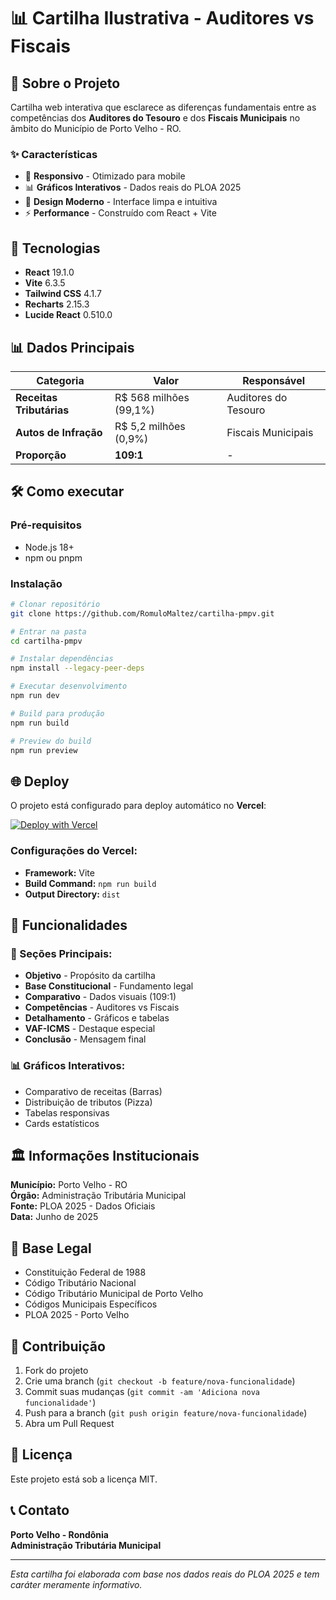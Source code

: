 # 📊 Cartilha Ilustrativa - Auditores vs Fiscais

## 🎯 Sobre o Projeto

Cartilha web interativa que esclarece as diferenças fundamentais entre as competências dos **Auditores do Tesouro** e dos **Fiscais Municipais** no âmbito do Município de Porto Velho - RO.

### ✨ Características

- 📱 **Responsivo** - Otimizado para mobile
- 📊 **Gráficos Interativos** - Dados reais do PLOA 2025
- 🎨 **Design Moderno** - Interface limpa e intuitiva
- ⚡ **Performance** - Construído com React + Vite

## 🚀 Tecnologias

- **React** 19.1.0
- **Vite** 6.3.5
- **Tailwind CSS** 4.1.7
- **Recharts** 2.15.3
- **Lucide React** 0.510.0

## 📊 Dados Principais

| Categoria | Valor | Responsável |
|-----------|-------|-------------|
| **Receitas Tributárias** | R$ 568 milhões (99,1%) | Auditores do Tesouro |
| **Autos de Infração** | R$ 5,2 milhões (0,9%) | Fiscais Municipais |
| **Proporção** | **109:1** | - |

## 🛠️ Como executar

### Pré-requisitos
- Node.js 18+
- npm ou pnpm

### Instalação
```bash
# Clonar repositório
git clone https://github.com/RomuloMaltez/cartilha-pmpv.git

# Entrar na pasta
cd cartilha-pmpv

# Instalar dependências
npm install --legacy-peer-deps

# Executar desenvolvimento
npm run dev

# Build para produção
npm run build

# Preview do build
npm run preview
```

## 🌐 Deploy

O projeto está configurado para deploy automático no **Vercel**:

[![Deploy with Vercel](https://vercel.com/button)](https://vercel.com/new/clone?repository-url=https://github.com/RomuloMaltez/cartilha-pmpv)

### Configurações do Vercel:
- **Framework:** Vite
- **Build Command:** `npm run build`
- **Output Directory:** `dist`

## 📱 Funcionalidades

### 🎯 Seções Principais:
- **Objetivo** - Propósito da cartilha
- **Base Constitucional** - Fundamento legal
- **Comparativo** - Dados visuais (109:1)
- **Competências** - Auditores vs Fiscais
- **Detalhamento** - Gráficos e tabelas
- **VAF-ICMS** - Destaque especial
- **Conclusão** - Mensagem final

### 📊 Gráficos Interativos:
- Comparativo de receitas (Barras)
- Distribuição de tributos (Pizza)
- Tabelas responsivas
- Cards estatísticos

## 🏛️ Informações Institucionais

**Município:** Porto Velho - RO  
**Órgão:** Administração Tributária Municipal  
**Fonte:** PLOA 2025 - Dados Oficiais  
**Data:** Junho de 2025  

## 📄 Base Legal

- Constituição Federal de 1988
- Código Tributário Nacional
- Código Tributário Municipal de Porto Velho
- Códigos Municipais Específicos
- PLOA 2025 - Porto Velho

## 🤝 Contribuição

1. Fork do projeto
2. Crie uma branch (`git checkout -b feature/nova-funcionalidade`)
3. Commit suas mudanças (`git commit -am 'Adiciona nova funcionalidade'`)
4. Push para a branch (`git push origin feature/nova-funcionalidade`)
5. Abra um Pull Request

## 📝 Licença

Este projeto está sob a licença MIT.

## 📞 Contato

**Porto Velho - Rondônia**  
**Administração Tributária Municipal**

---

*Esta cartilha foi elaborada com base nos dados reais do PLOA 2025 e tem caráter meramente informativo.*
